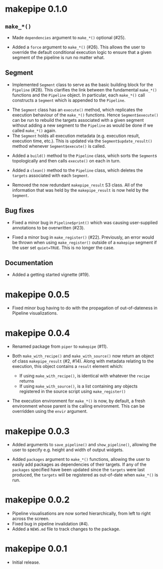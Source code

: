 # makepipe 0.1.0

## `make_*()`

* Made `dependencies` argument to `make_*()` optional (#25). 

* Added a `force` argument to `make_*()` (#26). This allows the user to override
the default conditional execution logic to ensure that a given segment of the
pipeline is run no matter what.

## Segment
* Implemented `Segment` class to serve as the basic building block for the
`Pipeline` (#28). This clarifies the link between the fundamental `make_*()`
functions and the `Pipeline` object. In particular, each `make_*()` call
constructs a `Segment` which is appended to the `Pipeline`.
 + The `Segment` class has an `execute()` method, which replicates the execution
 behaviour of the `make_*()` functions. Hence `Segment$execute()` can be run to
 rebuild the targets associated with a given segment without adding a new
 segment to the `Pipeline` as would be done if we called `make_*()` again.
 + The `Segment` holds all execution metadata (e.g. execution result, execution
 time, etc.). This is updated via the `Segment$update_result()` method whenever
 `Segment$execute()` is called.

* Added a `build()` method to the `Pipeline` class, which sorts the `Segment`s
topologically and then calls `execute()` on each in turn. 

* Added a `clean()` method to the `Pipeline` class, which deletes the `targets`
associated with each `Segment`.

* Removed the now redundant `makepipe_result` S3 class. All of the information
that was held by the `makepipe_result` is now held by the `Segment`.

## Bug fixes

* Fixed a minor bug in `Pipeline$print()` which was causing user-supplied
annotations to be overwritten (#23).

* Fixed a minor bug in `make_register()` (#22). Previously, an error would be thrown
when using `make_register()` outside of a `makepipe` segment if the user set 
`quiet=TRUE`. This is no longer the case.

## Documentation

* Added a getting started vignette (#19).

# makepipe 0.0.5

* Fixed minor bug having to do with the propagation of out-of-dateness in
Pipeline visualizations.

# makepipe 0.0.4

* Renamed package from `piper` to `makepipe` (#11).

* Both `make_with_recipe()` and `make_with_source()` now return an object of class `makepipe_result` (#2, #14). Along with metadata relating to the execution, this object contains a `result` element which:
  * If using `make_with_recipe()`, is identical with whatever the `recipe`
  returns
  * If using `make_with_source()`, is a list containing any objects registered
  in the source script using `make_register()`

* The execution environment for `make_*()` is now, by default, a fresh
environment whose parent is the calling environment. This can be overridden
using the `envir` argument.


# makepipe 0.0.3

* Added arguments to `save_pipeline()` and `show_pipeline()`, allowing the user to specify e.g. height and width of output widgets. 

* Added `packages` argument to `make_*()` functions, allowing the user to easily add packages as dependencies of their targets. If any of the `packages` specified have been updated since the `targets` were last produced, the `targets` will be registered as out-of-date when `make_*()` is run. 

# makepipe 0.0.2

* Pipeline visualisations are now sorted hierarchically, from left to right across the screen.
* Fixed bug in pipeline invalidation (#4).
* Added a `NEWS.md` file to track changes to the package.

# makepipe 0.0.1

* Initial release.
